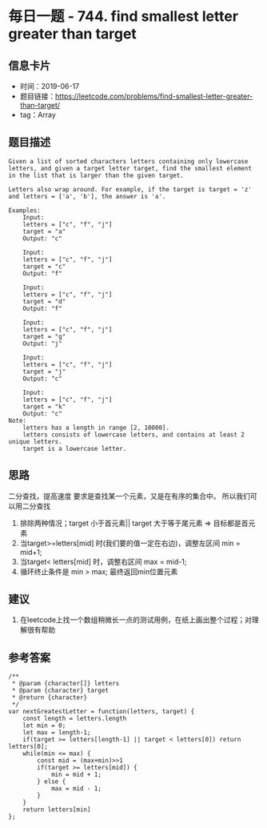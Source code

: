 # 毎日一题 -  744. find smallest letter greater than target

## 信息卡片
* 时间：2019-06-17
* 题目链接：https://leetcode.com/problems/find-smallest-letter-greater-than-target/
* tag：Array  

## 题目描述
```
Given a list of sorted characters letters containing only lowercase letters, and given a target letter target, find the smallest element in the list that is larger than the given target.

Letters also wrap around. For example, if the target is target = 'z' and letters = ['a', 'b'], the answer is 'a'.

Examples:
    Input:
    letters = ["c", "f", "j"]
    target = "a"
    Output: "c"

    Input:
    letters = ["c", "f", "j"]
    target = "c"
    Output: "f"

    Input:
    letters = ["c", "f", "j"]
    target = "d"
    Output: "f"

    Input:
    letters = ["c", "f", "j"]
    target = "g"
    Output: "j"

    Input:
    letters = ["c", "f", "j"]
    target = "j"
    Output: "c"

    Input:
    letters = ["c", "f", "j"]
    target = "k"
    Output: "c"
Note:
    letters has a length in range [2, 10000].
    letters consists of lowercase letters, and contains at least 2 unique letters.
    target is a lowercase letter.
```

## 思路
二分查找，提高速度
要求是查找某一个元素，又是在有序的集合中。
所以我们可以用二分查找
1. 排除两种情况；target 小于首元素|| target 大于等于尾元素 => 目标都是首元素
2. 当target>=letters[mid] 时(我们要的值一定在右边)，调整左区间 min = mid+1;
3. 当target< letters[mid] 时，调整右区间 max = mid-1;
4. 循环终止条件是 min > max; 最终返回min位置元素

## 建议
1. 在leetcode上找一个数组稍微长一点的测试用例，在纸上画出整个过程；对理解很有帮助

## 参考答案
```
/**
 * @param {character[]} letters
 * @param {character} target
 * @return {character}
 */
var nextGreatestLetter = function(letters, target) {
    const length = letters.length
    let min = 0;
    let max = length-1;
    if(target >= letters[length-1] || target < letters[0]) return letters[0];
    while(min <= max) {
        const mid = (max+min)>>1
        if(target >= letters[mid]) {
            min = mid + 1;
        } else {
            max = mid - 1;
        }
    }
    return letters[min]
};
```
